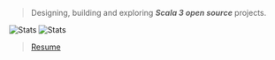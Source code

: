 >Designing, building and exploring ***Scala 3 open source*** projects.

![Stats](https://github-readme-stats.vercel.app/api?username=objektwerks&show_icons=true&hide_border=true)
![Stats](https://github-readme-stats.vercel.app/api/top-langs?username=objektwerks&&size_weight=0.5&count_weight=0.5)

<!-- * Top annual commits:  ***15,517*** -->
<!-- * Top monthly commits: ***1,793*** -->

>[Resume](https://github.com/objektwerks/resume)
